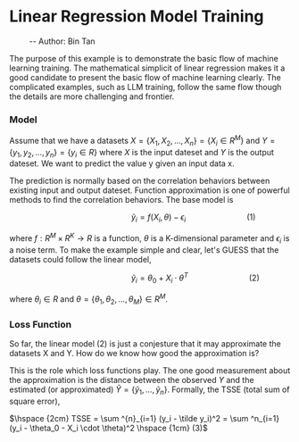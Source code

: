 # Linear Regression Model Training
&nbsp;&nbsp;&nbsp;&nbsp;&nbsp;&nbsp;&nbsp;&nbsp; -- Author: Bin Tan


The purpose of this example is to demonstrate the basic flow of machine learning training. The mathematical simplicit of linear regression 
makes it a good candidate to present the basic flow of machine learning clearly. The complicated examples, such as LLM training, follow
the same flow though the details are more challenging and frontier. 

### Model

Assume that we have a datasets $X = \{ X_1, X_2, ..., X_n\} = \{X_i \in R^M\}$ and $Y=\{ y_1, y_2, ..., y_n\} = \{ y_i \in R\}$ where $X$ is the input dateset and $Y$ 
is the output dateset. We want to predict the value y given an input data x. 

The prediction is normally based on the correlation behaviors between existing input and output dateset. Function approximation is one of 
powerful methods to find the correlation behaviors. The base model is

$\hspace {6cm}  \tilde y_i = f(X_i, \theta) - \epsilon_i \hspace {3cm} (1)$ 

where $f: R^M \times R^K \to R$ is a function, $\theta$ is a K-dimensional parameter and $\epsilon_i$ is a noise term. To make the example simple and clear,
let's GUESS that the datasets could follow the linear model,

$\hspace {6cm} \tilde y_i = \theta_0 + X_i \cdot \theta^T \hspace {3cm} (2)$

where $\theta_i \in R$ and $\theta = \{ \theta_1, \theta_2, ..., \theta_M \} \in R^M$.

### Loss Function
So far, the linear model (2) is just a conjesture that it may approximate the datasets X and Y. How do we know how good the approximation is?

This is the role which loss functions play. The one good measurement about the approximation is the distance between the observed $Y$ and the
estimated (or approximated) $\tilde Y = \{ \tilde y_1, ..., \tilde y_n \}$. Formally, the TSSE (total sum of square error),

$\hspace {2cm} TSSE = \sum ^{n}_{i=1} (y_i - \tilde y_i)^2 = \sum ^n_{i=1} (y_i - \theta_0 - X_i \cdot \theta)^2 \hspace {1cm} (3)$

